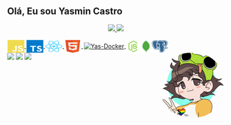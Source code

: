 ## Olá, Eu sou Yasmin Castro

<div align="center">
  <a href="https://github.com/yasminCastro">
  <img height="180em" src="https://github-readme-stats.vercel.app/api?username=yasminCastro&show_icons=true&theme=dark&include_all_commits=true&count_private=true"/>
  <img height="180em" src="https://github-readme-stats.vercel.app/api/top-langs/?username=yasminCastro&layout=compact&langs_count=7&theme=dark"/>
</div>

<div style="display: inline_block"><br>
  <img align="center" alt="Yas-Js" height="30" width="40" src="https://raw.githubusercontent.com/devicons/devicon/master/icons/javascript/javascript-plain.svg">
  <img align="center" alt="Yas-Ts" height="30" width="40" src="https://raw.githubusercontent.com/devicons/devicon/master/icons/typescript/typescript-plain.svg">
  <img align="center" alt="Yas-React" height="30" width="40" src="https://raw.githubusercontent.com/devicons/devicon/master/icons/react/react-original.svg">
  <img align="center" alt="Yas-HTML" height="30" width="40" src="https://raw.githubusercontent.com/devicons/devicon/master/icons/html5/html5-original.svg">
   <img align="center" alt="Yas-Docker" height="40" width="40" style="margin-left:2px;"  src="https://www.svgrepo.com/show/353659/docker-icon.svg">
   <img align="center" alt="Yas-Node" height="30" width="30" style="margin-left:3px;" src="./images/file_type_node_icon_130301.svg">
   <img align="center" alt="Yas-Mongo" height="30" width="40" style="margin-left:-10px;" src="./images/mongodb_plain_logo_icon_146422.svg">
    <img align="center" alt="Yas-Postgres" height="30" width="40" style="margin-left:-12px;" src="./images/postgresql_plain_logo_icon_146389.svg">
 
  
  <img align="right" alt="Yas-pic" height="150" style="border-radius:70px;" src="./images/download20220502121744.png">
</div>

<div> 
  <a href="https://www.instagram.com/yascastrosss" target="_blank"><img src="https://img.shields.io/badge/-Instagram-%23E4405F?style=for-the-badge&logo=instagram&logoColor=white" target="_blank"></a> 
  <a href = "mailto:yasminsdcastro@gmail.com"><img src="https://img.shields.io/badge/-Gmail-%23333?style=for-the-badge&logo=gmail&logoColor=white" target="_blank"></a>
  <a href="https://www.linkedin.com/in/yasmin-castro-b579451b8" target="_blank"><img src="https://img.shields.io/badge/-LinkedIn-%230077B5?style=for-the-badge&logo=linkedin&logoColor=white" target="_blank"></a> 
 
 
</div>
